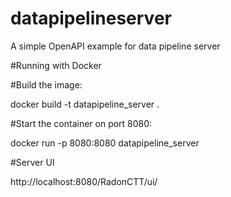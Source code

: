 # datapipelineserver

A simple OpenAPI example for data pipeline server

#Running with Docker 

#Build the image:

docker build -t datapipeline_server . 


#Start the  container on port 8080:

docker run -p 8080:8080 datapipeline_server

#Server UI 

http://localhost:8080/RadonCTT/ui/


